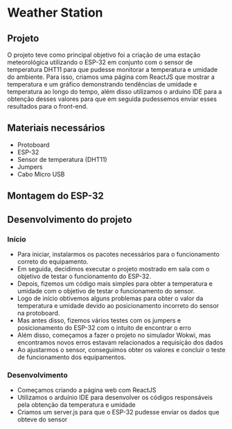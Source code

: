 # Weather Station
## Projeto

<p>O projeto teve como principal objetivo foi a criação de uma estação meteorológica utilizando o ESP-32 em conjunto com o sensor de temperatura DHT11 para que pudesse monitorar a temperatura e umidade do ambiente. Para isso, criamos uma página com ReactJS que mostrar a temperatura e um gráfico demonstrando tendências de umidade e temperatura ao longo do tempo, além disso utilizamos o arduíno IDE para a obtenção desses valores para que em seguida pudessemos enviar esses resultados para o front-end.</p>

## Materiais necessários

<ul>
  <li>Protoboard</li>
  <li>ESP-32</li>
  <li>Sensor de temperatura (DHT11)</li>
  <li>Jumpers</li>
  <li>Cabo Micro USB</li>
</ul>

## Montagem do ESP-32

## Desenvolvimento do projeto
### Início
<ul>
  <li>Para iniciar, instalarmos os pacotes necessários para o funcionamento correto do equipamento.</li>
  <li>Em seguida, decidimos executar o projeto mostrado em sala com o objetivo de testar o funcionamento do ESP-32.</li>
  <li>Depois, fizemos um código mais simples para obter a temperatura e umidade com o objetivo de testar o funcionamento do sensor.</li>
  <li>Logo de início obtivemos alguns problemas para obter o valor da temperatura e umidade devido ao posicionamento incorreto do sensor na protoboard.</li>
  <li>Mas antes disso, fizemos vários testes com os jumpers e posicionamento do ESP-32 com o intuito de encontrar o erro</li>
  <li>Além disso, começamos a fazer o projeto no simulador Wokwi, mas encontramos novos erros estavam relacionados a requisição dos dados</li>
  <li>Ao ajustarmos o sensor, conseguimos obter os valores e concluir o teste de funcionamento dos equipamentos.</li>
</ul>

### Desenvolvimento

<ul>
  <li>Começamos criando a página web com ReactJS</li>
  <li>Utilizamos o arduínio IDE para desenvolver os códigos responsáveis pela obtenção da temperatura e umidade</li>
  <li>Criamos um server.js para que o ESP-32 pudesse enviar os dados que obteve do sensor</li>
</ul>

